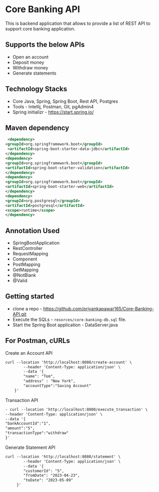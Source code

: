 # Core Banking API

This is backend application that allows to provide a list of REST API to support core banking application.

## Supports the below APIs

* Open an account
* Deposit money
* Withdraw money
* Generate statements

## Technology Stacks

* Core Java, Spring, Spring Boot, Rest API, Postgres 
* Tools - Intellij, Postman, Git, pgAdmin4
* Spring initializr - https://start.spring.io/

## Maven dependency

```xml
 <dependency>
<groupId>org.springframework.boot</groupId>
 <artifactId>spring-boot-starter-data-jdbc</artifactId>
</dependency>
<dependency>
<groupId>org.springframework.boot</groupId>
<artifactId>spring-boot-starter-validation</artifactId>
</dependency>
<dependency>
<groupId>org.springframework.boot</groupId>
<artifactId>spring-boot-starter-web</artifactId>
</dependency>
<dependency>
<groupId>org.postgresql</groupId>
<artifactId>postgresql</artifactId>
<scope>runtime</scope>
</dependency>
```

## Annotation Used 

* SpringBootApplication
* RestController
* RequestMapping
* Component
* PostMapping
* GetMapping
* @NotBlank
* @Valid


## Getting started

- clone a repo - https://github.com/priyankapawar165/Core-Banking-API.git
- Execute the SQLs - `resorces/core-banking-db.sql` file.
- Start the Spring Boot application - DataServer.java


## For Postman, cURLs
Create an Account API
```xml
curl --location 'http://localhost:8080/create-account' \
        --header 'Content-Type: application/json' \
        --data '{
        "name": "Tom",
        "address" : "New York",
        "accountType":"Saving Account"
    }'
```

Transaction API
```xml
- curl --location 'http://localhost:8080/execute_transaction' \
--header 'Content-Type: application/json' \
--data '{
"bankAccountId":"1",
"amount":"5",
"transactionType":"withdraw"
}'
```

Generate Statement API
```xml
curl --location 'http://localhost:8080/statement' \
        --header 'Content-Type: application/json' \
        --data '{
        "customerId": "5",
        "fromDate": "2023-04-23",
        "toDate": "2023-05-09"
     }'
```

